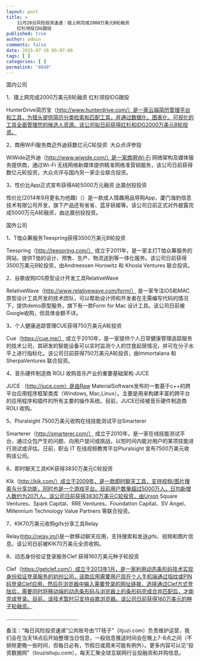 ```yaml
---
layout: post
title: >
    11月20日风险投资速递：猎上网完成2000万美元B轮融资
    红杉领投IDG跟投
published: true
author: admin
comments: false
date: 2015-07-16 05:07:06
tags: [ ]
categories: [ ]
permalink: "8048"
---
```



国内公司

1、猎上网完成2000万美元B轮融资 红杉领投IDG跟投

HunterDrive简历宝（http://www.hunterdrive.com/）是一家云端简历管理平台和工具，为猎头提供简历分类检索和匹配工具，并通过数据化、图表化、可视化的工具全面管理您的候选人资源。该公司拟日前获得红杉和IDG2000万美元B轮投资。

2、商用WiFi服务商迈外迪获数亿元C轮投资  大众点评参投

WiWide迈外迪（http://www.wiwide.com/）是一家商用Wi-Fi 网络架构及媒体服务提供商，通过Wi-Fi 无线网络新媒体提供精准网络准营销服务，该公司日前获得数亿元轮投资，大众点评与国内另一家企业联合投资。

3、性价比App正式宣布获得A轮5000万元融资 达晨创投投资

性价比(2014年9月更名为他趣)（）是一款成人情趣用品导购App，厦门海豹信息技术有限公司开发，旗下产品还有省省、蓝牙妖姬等。该公司日前正式对外披露完成5000万元A轮融资，由达晨创投投资。

国外公司

1、T恤众筹服务Teespring获得3500万美元B轮投资

Teespring（http://teespring.com/） 成立于2011年，是一家主打T恤众筹服务的网站，提供T恤的设计、预售、生产、物流送到等一体化服务。该公司日前获得3500万美元B轮投资，由Andreessen Horowitz 和 Khosla Ventures 联合投资。

2、谷歌收购IOS原型设计开发工具RelativeWave

RelativeWave（http://www.relativewave.com/form/） 是一家专注iOS和MAC原型设计工具开发的技术团队，可以帮助设计师和开发者在无需编写代码的情况下，提供demo原型服务，旗下有一款Form for Mac 设计工具。该公司日前被Google收购，但具体金额不详。

3、个人健康追踪管理CUE获得750万美元A轮投资

Cue（https://cue.me/） 成立于2010年，是一家提供个人日常健康管理追踪服务的技术公司，其研发的智能设备可以实时监测个人的饮食起居情况，并可在分子水平上进行指标化。该公司日前获得750万美元A轮投资，由Immortalana 和 SherpaVentures 联合投资。

4、音乐硬件制造商 ROLI 收购音乐产业的重要基础架构 JUCE

JUCE （http://juce.com）是由Raw MaterialSoftware发布的一套基于c++的跨平台应用程序框架类库（Windows, Mac,Linux）。主要是用来构建丰富的跨平台的应用程序和插件的所有主要的操作系统。目前，JUCE已经被音乐硬件制造商 ROLI 收购。

5、Pluralsight 7500万美元收购在线技能测试平台Smarterer

Smarterer（http://smarterer.com/） 成立于2010年，是一家在线技能测试平台，通过众包产生的问题、向用户提问或挑战，以短时间内能对用户的某项技能进行测试或评估。日前，职业 IT 在线视频教育平台Pluralsight 宣布7500万美元收购该公司。

6、即时聊天工具KIK获得3830万美元C轮投资

KIk（http://kik.com/）成立于2009年，是一款即时聊天工具，支持视频/图片搜索与分享功能，同时也是一个游戏平台。目前用户数量超过5000万人，日均新增人数约为20万人。该公司日前获得3830万美元C轮投资，由Union Square Ventures、Spark Capital、RRE Ventures、Foundation Capital、SV Angel、Millennium Technology Value Partners 等联合投资。

7、KIK70万美元收购gifs分享工具Relay

Relay(http://relay.im/)是一款移动聊天应用，支持搜索和发送gifs、视频和图片信息。该公司日前被KIK70万美元全资收购。

8、动态身份验证登录服务Clef 获得160万美元种子轮投资

Clef（https://getclef.com/）成立于2013年1月，是一家利用动态条形码技术实现身份验证登录服务的初创公司，该款应用需要用户现在个人手机端通过指纹或PIN码登录Clef应用，然后在浏览器中输入需要登录的网址链接，选择通过Clef方式登陆后，需要同时将移动端的动态条形码与浏览器上的条形码完成合并匹配后，才能完成登录。目前，该技术暂时只支持谷歌浏览器。该公司日前获得160万美元的种子轮融资。

…………………………………………

备注：“每日风险投资速递”公共账号由“IT桔子”（itjuzi.com）负责维护运营，我们会在当天18点后开始整理当日信息，一般信息推送时间会在晚上7-8点之间（不排除更晚一些时间，但每日必有，节假日或周末可能有例外）。更多内容可以见“投资数据网”（touzishuju.com），每天汇聚全球互联网行业投融资和并购信息。